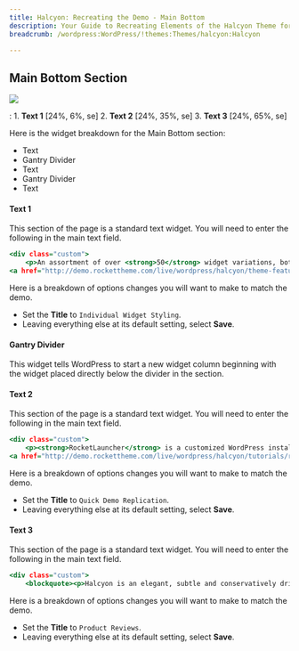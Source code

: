 ```yaml
---
title: Halcyon: Recreating the Demo - Main Bottom
description: Your Guide to Recreating Elements of the Halcyon Theme for WordPress
breadcrumb: /wordpress:WordPress/!themes:Themes/halcyon:Halcyon

---
```


Main Bottom Section
-----

![][demo1]

:   1. **Text 1** [24%, 6%, se]
    2. **Text 2** [24%, 35%, se]
    3. **Text 3** [24%, 65%, se]

Here is the widget breakdown for the Main Bottom section:

* Text
* Gantry Divider
* Text
* Gantry Divider
* Text

#### Text 1

This section of the page is a standard text widget. You will need to enter the following in the main text field.

~~~ .html
<div class="custom">
    <p>An assortment of over <strong>50</strong> widget variations, both structural and <strong>stylistic</strong>, to create an individual <strong>widget</strong> appearance.</p>
<a href="http://demo.rockettheme.com/live/wordpress/halcyon/theme-features/widget-variations/" class="readon"><span>More Information</span></a></div>
~~~

Here is a breakdown of options changes you will want to make to match the demo.

* Set the **Title** to `Individual Widget Styling`.
* Leaving everything else at its default setting, select **Save**.

#### Gantry Divider

This widget tells WordPress to start a new widget column beginning with the widget placed directly below the divider in the section.

#### Text 2

This section of the page is a standard text widget. You will need to enter the following in the main text field.

~~~ .html
<div class="custom">
    <p><strong>RocketLauncher</strong> is a customized WordPress install, bundled with the <strong>theme</strong>, plugins and custom <strong>sample data</strong> and images.</p>
<a href="http://demo.rockettheme.com/live/wordpress/halcyon/tutorials/rocketlauncher/" class="readon"><span>More Information</span></a></div>
~~~

Here is a breakdown of options changes you will want to make to match the demo.

* Set the **Title** to `Quick Demo Replication`.
* Leaving everything else at its default setting, select **Save**.

#### Text 3

This section of the page is a standard text widget. You will need to enter the following in the main text field.

~~~ .html
<div class="custom">
    <blockquote><p>Halcyon is an elegant, subtle and conservatively driven design with many features.</p></blockquote></div>
~~~

Here is a breakdown of options changes you will want to make to match the demo.

* Set the **Title** to `Product Reviews`.
* Leaving everything else at its default setting, select **Save**.

[demo1]: assets/demo_8.jpeg
